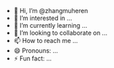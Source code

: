 - 👋 Hi, I’m @zhangmuheren
- 👀 I’m interested in ...
- 🌱 I’m currently learning ...
- 💞️ I’m looking to collaborate on ...
- 📫 How to reach me ...
- 😄 Pronouns: ...
- ⚡ Fun fact: ...

<!---
zhangmuheren/zhangmuheren is a ✨ special ✨ repository because its `README.md` (this file) appears on your GitHub profile.
You can click the Preview link to take a look at your changes.
--->
